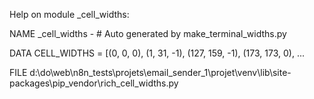 Help on module _cell_widths:

NAME
    _cell_widths - # Auto generated by make_terminal_widths.py

DATA
    CELL_WIDTHS = [(0, 0, 0), (1, 31, -1), (127, 159, -1), (173, 173, 0), ...

FILE
    d:\do\web\n8n_tests\projets\email_sender_1\projet\venv\lib\site-packages\pip\_vendor\rich\_cell_widths.py


